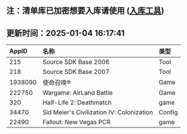 ## 注：清单库已加密想要入库请使用 ([入库工具](https://github.com/BlankTMing/ManifestAutoUpdate/releases))

## 更新时间：2025-01-04 16:17:41
| AppID | 名称 | 类型  |
| :-------------------- | :----------------------------- | :----------- |
| 215 | Source SDK Base 2006| Tool |
| 218 | Source SDK Base 2007| Tool |
| 1938090 | 使命召唤®| Game |
| 222750 | Wargame: AirLand Battle| Game |
| 320 | Half-Life 2: Deathmatch| game |
| 34470 | Sid Meier's Civilization IV: Colonization| Config |
| 22490 | Fallout: New Vegas PCR| game |
